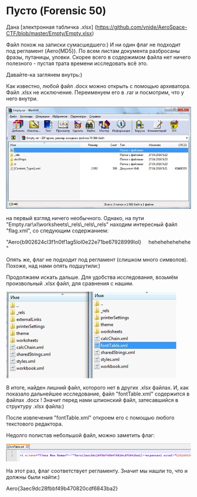 # Пусто (Forensic 50)

Дана [электронная табличка .xlsx] (https://github.com/vnide/AeroSpace-CTF/blob/master/Empty/Empty.xlsx)

Файл похож на записки сумасшедшего:) И ни один флаг не подходит под регламент (Aero{MD5}). По всем листам документа разбросаны фразы, путаницы, уловки. Скорее всего в содержимом файла нет ничего полезного - пустая трата времени исследовать всё это.

Давайте-ка заглянем внутрь:)

Как известно, любой файл .docx можно открыть с помощью архиватора. Файл .xlsx не исключение. Переименуем его в .rar и посмотрим, что у него внутри.

![](https://github.com/vnide/AeroSpace-CTF/blob/master/Empty/files/1.jpg)

на первый взгляд ничего необычного. Однако, на пути "Empty.rar\xl\worksheets\\_rels\\_rels\\_rels" находим интересный файл "flag.xml", со следующим содержанием: 

"Aero{b902624cl3f1n0tf1ag5lol0e22e71be67928999lol}     hehehehehehehe"

Опять же, флаг не подходит под регламент (слишком много символов). Похоже, над нами опять подшутили:)

Продолжаем искать дальше. Для удобства исследования, возьмём произвольный .xlsx файл, для сравнения с нашим.

![](https://github.com/vnide/AeroSpace-CTF/blob/master/Empty/files/2.jpg)

В итоге, найден лишний файл, которого нет в других .xlsx файлах. И, как показало дальнейшее исследование, файл "fontTable.xml" содержится в файлах .docx ! Значит перед нами шпионский файл, затесавшийся в структуру .xlsx файла:)

После извлечения "fontTable.xml" откроем его с помощью любого текстового редактора.

Недолго полистав небольшой файл, можно заметить флаг:

![](https://github.com/vnide/AeroSpace-CTF/blob/master/Empty/files/3.jpg)

На этот раз, флаг соответствует регламенту. Значит мы нашли то, что и должны были найти:)

Aero{3aec9dc28fbbf49b470820cdf6843ba2}

